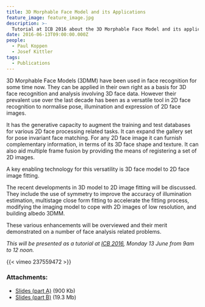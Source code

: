 ```yaml
---
title: 3D Morphable Face Model and its Applications
feature_image: feature_image.jpg
description: >- 
  Tutorial at ICB 2016 about the 3D Morphable Face Model and its applications.
date: 2016-06-13T09:00:00.000Z
people:
  - Paul Koppen
  - Josef Kittler
tags:
  - Publications
---
```


3D Morphable Face Models (3DMM) have been used in face recognition for some time
now. They can be applied in their own right as a basis for 3D face recognition
and analysis involving 3D face data. However their prevalent use over the last
decade has been as a versatile tool in 2D face recognition to normalise pose,
illumination and expression of 2D face images.

It has the generative capacity to augment the training and test databases for
various 2D face processing related tasks. It can expand the gallery set for pose
invariant face matching. For any 2D face image it can furnish complementary
information, in terms of its 3D face shape and texture. It can also aid multiple
frame fusion by providing the means of registering a set of 2D images.

A key enabling technology for this versatility is 3D face model to 2D face image
fitting.


The recent developments in 3D model to 2D image fitting will be discussed. They
include the use of symmetry to improve the accuracy of illumination estimation,
multistage close form fitting to accelerate the fitting process, modifying the
imaging model to cope with 2D images of low resolution, and building albedo
3DMM.

These various enhancements will be overviewed and their merit demonstrated on a
number of face analysis related problems.

*This will be presented as a tutorial at [ICB 2016][ICB],
Monday 13 June from 9am to 12 noon.*

{{< vimeo 237559472 >}}


### Attachments:

* [Slides (part A)][SLIDES_A] (900 Kb)
* [Slides (part B)][SLIDES_B] (19.3 Mb)



[ICB]: http://icb2016.hh.se/
[SLIDES_A]: https://ln.facer2vm.org/slides-icb2016-a_pdf
[SLIDES_B]: https://ln.facer2vm.org/slides-icb2016-b_pdf
